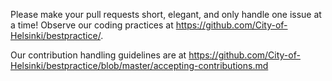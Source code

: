 Please make your pull requests short, elegant, and only handle one issue at a time! Observe our coding practices at https://github.com/City-of-Helsinki/bestpractice/.

Our contribution handling guidelines are at https://github.com/City-of-Helsinki/bestpractice/blob/master/accepting-contributions.md